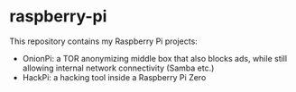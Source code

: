 # raspberry-pi
This repository contains my Raspberry Pi projects:
<ul>
<li>OnionPi: a TOR anonymizing middle box that also blocks ads, while still allowing internal network connectivity (Samba etc.)</li>
<li>HackPi: a hacking tool inside a Raspberry Pi Zero</li>
</ul>
